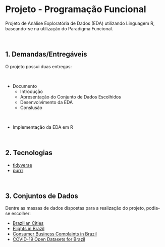 # Projeto - Programação Funcional

Projeto de Análise Exploratória de Dados (EDA) utilizando Linguagem R, baseando-se na utilização do Paradigma Funcional.

<br>

## 1. Demandas/Entregáveis

O projeto possui duas entregas:

<br>

- Documento
  - Introdução
  - Apresentação do Conjunto de Dados Escolhidos
  - Desenvolvimento da EDA
  - Conslusão

<br>

- Implementação da EDA em R

<br>

## 2. Tecnologias
- [tidyverse](https://www.tidyverse.org)
- [purrr](https://purrr.tidyverse.org)

<br>

## 3. Conjuntos de Dados

Dentre as massas de dados dispostas para a realização do projeto, podia-se escolher:

- [Brazilian Cities](https://www.kaggle.com/crisparada/brazilian-cities)
- [Flights in Brazil](https://www.kaggle.com/ramirobentes/flights-in-brazil)
- [Consumer Business Complaints in Brazil](https://www.kaggle.com/gerosa/procon)
- [COVID-19 Open Datasets for Brazil](https://www.kaggle.com/cprete/covid19-open-datasets-for-brazil)

